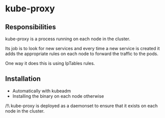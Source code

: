 # kube-proxy

## Responsibilities

kube-proxy is a process running on each node in the cluster.

Its job is to look for new services and every time a new service is created it adds the appropriate rules on each node to forward the traffic to the pods.

One way it does this is using IpTables rules.

## Installation

- Automatically with kubeadm
- Installing the binary on each node otherwise

/!\ kube-proxy is deployed as a daemonset to ensure that it exists on each node in the cluster.